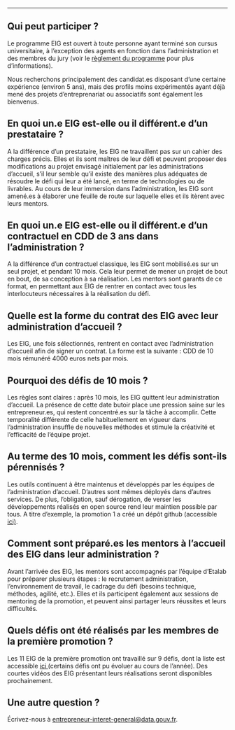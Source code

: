 ---
## Qui peut participer ?

Le programme EIG est ouvert à
toute personne ayant terminé son cursus universitaire, à l’exception des agents
en fonction dans l’administration et des membres du jury (voir le [règlement du
programme](https://entrepreneur-interet-general.etalab.gouv.fr/assets/EIG-promotion2_reglement_programme_VFF.pdf) pour plus d’informations).

Nous recherchons principalement
des candidat.es disposant d’une certaine expérience (environ 5 ans), mais des
profils moins expérimentés ayant déjà mené des projets d’entreprenariat ou
associatifs sont également les bienvenus.

## En quoi un.e EIG est-elle ou il différent.e d’un prestataire ?

A
la différence d’un prestataire, les EIG ne travaillent pas sur un cahier des
charges précis. Elles et ils sont maîtres de leur défi et peuvent proposer des
modifications au projet envisagé initialement par les administrations
d’accueil, s’il leur semble qu’il existe des manières plus adéquates de
résoudre le défi qui leur a été lancé, en terme de technologies ou de livrables.
Au cours de leur immersion dans l’administration, les EIG sont amené.es à
élaborer une feuille de route sur laquelle elles et ils itèrent avec leurs
mentors.

## En quoi un.e EIG est-elle ou il différent.e d’un contractuel en CDD de 3 ans dans l’administration ?

A
la différence d’un contractuel classique, les EIG sont mobilisé.es sur un seul
projet, et pendant 10 mois. Cela leur permet de mener un projet de bout en
bout, de sa conception à sa réalisation. Les mentors sont garants de ce format,
en permettant aux EIG de rentrer en contact avec tous les interlocuteurs
nécessaires à la réalisation du défi.

## Quelle est la forme du contrat des EIG avec leur administration d’accueil ?

Les EIG, une
fois sélectionnés, rentrent en contact avec l’administration d’accueil afin de
signer un contrat. La forme est la suivante : CDD de 10 mois rémunéré 4000
euros nets par mois.

## Pourquoi des défis de 10 mois ?

Les
règles sont claires : après 10 mois, les EIG quittent leur administration
d’accueil. La présence de cette date butoir place une pression saine sur les
entrepreneur.es, qui restent concentré.es sur la tâche à accomplir. Cette
temporalité différente de celle habituellement en vigueur dans l’administration
insuffle de nouvelles méthodes et stimule la créativité et l’efficacité de
l’équipe projet.

## Au terme des 10 mois, comment les défis sont-ils pérennisés ?

Les
outils continuent à être maintenus et développés par les équipes de
l’administration d’accueil. D’autres sont mêmes déployés dans d’autres
services. De plus, l’obligation, sauf dérogation, de verser les développements
réalisés en open source rend leur maintien possible par tous. A titre
d’exemple, la promotion 1 a créé un dépôt github (accessible [ici)](https://github.com/eig-2017).

## Comment sont préparé.es les mentors à l’accueil des EIG dans leur administration ?

Avant
l’arrivée des EIG, les mentors sont accompagnés par l’équipe d’Etalab pour
préparer plusieurs étapes : le recrutement administration, l’environnement
de travail, le cadrage du défi (besoins technique, méthodes, agilité, etc.).
Elles et ils participent également aux sessions de mentoring de la promotion,
et peuvent ainsi partager leurs réussites et leurs difficultés.

## Quels défis ont été réalisés par les membres de la première promotion ?

Les
11 EIG de la première promotion ont travaillé sur 9 défis, dont la liste est
accessible [ici ](https://www.etalab.gouv.fr/entrepreneurs-dinteret-general)(certains
défis ont pu évoluer au cours de l’année). Des courtes vidéos des EIG
présentant leurs réalisations seront disponibles prochainement.

## Une autre question ?

Écrivez-nous à [entrepreneur-interet-general@data.gouv.fr](mailto:entrepreneur-interet-general@data.gouv.fr).
